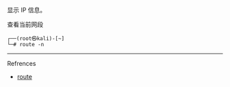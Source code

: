 显示 IP 信息。

查看当前网段

```shell
┌──(root㉿kali)-[~]
└─# route -n
```

---

Refrences

- [route](https://www.kali.org/tools/net-tools/#route)